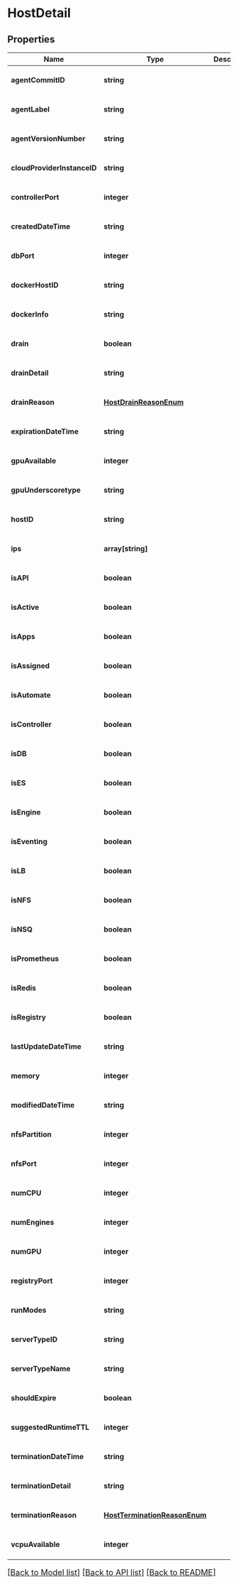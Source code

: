 # HostDetail

## Properties
Name | Type | Description | Notes
------------ | ------------- | ------------- | -------------
**agentCommitID** | **string** |  | [optional] [default to null]
**agentLabel** | **string** |  | [optional] [default to null]
**agentVersionNumber** | **string** |  | [optional] [default to null]
**cloudProviderInstanceID** | **string** |  | [optional] [default to null]
**controllerPort** | **integer** |  | [optional] [default to null]
**createdDateTime** | **string** |  | [optional] [default to null]
**dbPort** | **integer** |  | [optional] [default to null]
**dockerHostID** | **string** |  | [optional] [default to null]
**dockerInfo** | **string** |  | [optional] [default to null]
**drain** | **boolean** |  | [optional] [default to null]
**drainDetail** | **string** |  | [optional] [default to null]
**drainReason** | [**HostDrainReasonEnum**](HostDrainReasonEnum.md) |  | [optional] [default to null]
**expirationDateTime** | **string** |  | [optional] [default to null]
**gpuAvailable** | **integer** |  | [optional] [default to null]
**gpuUnderscoretype** | **string** |  | [optional] [default to null]
**hostID** | **string** |  | [optional] [default to null]
**ips** | **array[string]** |  | [optional] [default to null]
**isAPI** | **boolean** |  | [optional] [default to null]
**isActive** | **boolean** |  | [optional] [default to null]
**isApps** | **boolean** |  | [optional] [default to null]
**isAssigned** | **boolean** |  | [optional] [default to null]
**isAutomate** | **boolean** |  | [optional] [default to null]
**isController** | **boolean** |  | [optional] [default to null]
**isDB** | **boolean** |  | [optional] [default to null]
**isES** | **boolean** |  | [optional] [default to null]
**isEngine** | **boolean** |  | [optional] [default to null]
**isEventing** | **boolean** |  | [optional] [default to null]
**isLB** | **boolean** |  | [optional] [default to null]
**isNFS** | **boolean** |  | [optional] [default to null]
**isNSQ** | **boolean** |  | [optional] [default to null]
**isPrometheus** | **boolean** |  | [optional] [default to null]
**isRedis** | **boolean** |  | [optional] [default to null]
**isRegistry** | **boolean** |  | [optional] [default to null]
**lastUpdateDateTime** | **string** |  | [optional] [default to null]
**memory** | **integer** |  | [optional] [default to null]
**modifiedDateTime** | **string** |  | [optional] [default to null]
**nfsPartition** | **integer** |  | [optional] [default to null]
**nfsPort** | **integer** |  | [optional] [default to null]
**numCPU** | **integer** |  | [optional] [default to null]
**numEngines** | **integer** |  | [optional] [default to null]
**numGPU** | **integer** |  | [optional] [default to null]
**registryPort** | **integer** |  | [optional] [default to null]
**runModes** | **string** |  | [optional] [default to null]
**serverTypeID** | **string** |  | [optional] [default to null]
**serverTypeName** | **string** |  | [optional] [default to null]
**shouldExpire** | **boolean** |  | [optional] [default to null]
**suggestedRuntimeTTL** | **integer** |  | [optional] [default to null]
**terminationDateTime** | **string** |  | [optional] [default to null]
**terminationDetail** | **string** |  | [optional] [default to null]
**terminationReason** | [**HostTerminationReasonEnum**](HostTerminationReasonEnum.md) |  | [optional] [default to null]
**vcpuAvailable** | **integer** |  | [optional] [default to null]

[[Back to Model list]](../README.md#documentation-for-models) [[Back to API list]](../README.md#documentation-for-api-endpoints) [[Back to README]](../README.md)

<style>
     p, ul, ol, li { font-size: 18px !important;}
</style>



